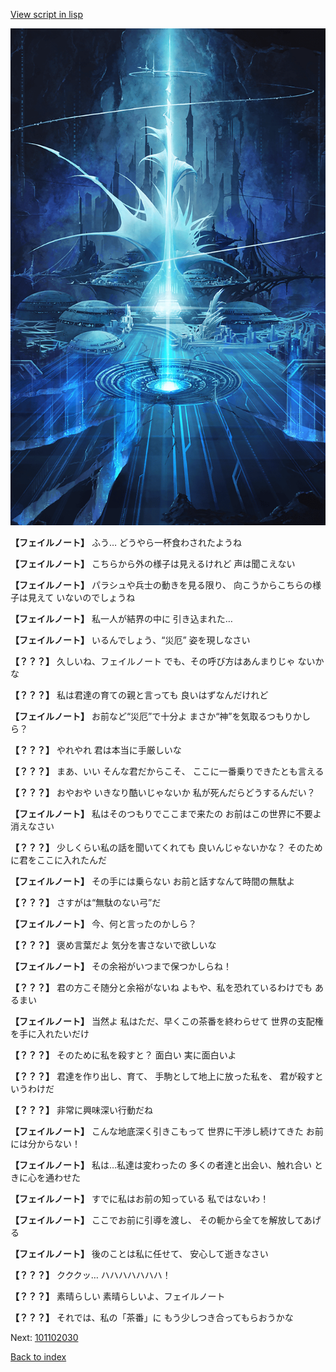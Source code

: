 [View script in lisp](../scripts/101102020.txt)

![profound.png](../images/backgrounds/profound.png)

**【フェイルノート】**
ふう…
どうやら一杯食わされたようね

**【フェイルノート】**
こちらから外の様子は見えるけれど
声は聞こえない

**【フェイルノート】**
パラシュや兵士の動きを見る限り、
向こうからこちらの様子は見えて
いないのでしょうね

**【フェイルノート】**
私一人が結界の中に
引き込まれた…

**【フェイルノート】**
いるんでしょう、“災厄”
姿を現しなさい

**【？？？】**
久しいね、フェイルノート
でも、その呼び方はあんまりじゃ
ないかな

**【？？？】**
私は君達の育ての親と言っても
良いはずなんだけれど

**【フェイルノート】**
お前など“災厄”で十分よ
まさか“神”を気取るつもりかしら？

**【？？？】**
やれやれ
君は本当に手厳しいな

**【？？？】**
まあ、いい
そんな君だからこそ、
ここに一番乗りできたとも言える

**【？？？】**
おやおや
いきなり酷いじゃないか
私が死んだらどうするんだい？

**【フェイルノート】**
私はそのつもりでここまで来たの
お前はこの世界に不要よ
消えなさい

**【？？？】**
少しくらい私の話を聞いてくれても
良いんじゃないかな？
そのために君をここに入れたんだ

**【フェイルノート】**
その手には乗らない
お前と話すなんて時間の無駄よ

**【？？？】**
さすがは“無駄のない弓”だ

**【フェイルノート】**
今、何と言ったのかしら？

**【？？？】**
褒め言葉だよ
気分を害さないで欲しいな

**【フェイルノート】**
その余裕がいつまで保つかしらね！

**【？？？】**
君の方こそ随分と余裕がないね
よもや、私を恐れているわけでも
あるまい

**【フェイルノート】**
当然よ
私はただ、早くこの茶番を終わらせて
世界の支配権を手に入れたいだけ

**【？？？】**
そのために私を殺すと？
面白い
実に面白いよ

**【？？？】**
君達を作り出し、育て、
手駒として地上に放った私を、
君が殺すというわけだ

**【？？？】**
非常に興味深い行動だね

**【フェイルノート】**
こんな地底深く引きこもって
世界に干渉し続けてきた
お前には分からない！

**【フェイルノート】**
私は…私達は変わったの
多くの者達と出会い、触れ合い
ときに心を通わせた

**【フェイルノート】**
すでに私はお前の知っている
私ではないわ！

**【フェイルノート】**
ここでお前に引導を渡し、
その軛から全てを解放してあげる

**【フェイルノート】**
後のことは私に任せて、
安心して逝きなさい

**【？？？】**
クククッ…
ハハハハハハハ！

**【？？？】**
素晴らしい
素晴らしいよ、フェイルノート

**【？？？】**
それでは、私の「茶番」に
もう少しつき合ってもらおうかな

Next: [101102030](101102030.md)

[Back to index](index.md)
